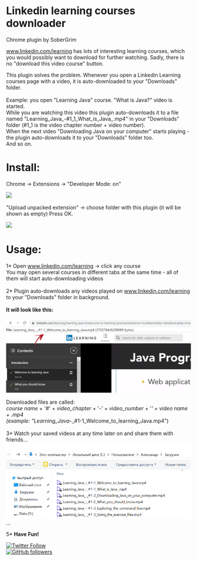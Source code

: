 # Linkedin learning courses downloader
Chrome plugin by SoberGrim

www.linkedin.com/learning has lots of interesting learning courses, which you would possibly want to download for further watching.
Sadly, there is no "download this video course" button.

This plugin solves the problem. Whenever you open a Linkedin Learning courses page with a video, it is auto-downloaded to your "Downloads" folder.<br><br>
Example: you open "Learning Java" course. "What is Java?" video is started. <br>While you are watching this video this plugin auto-downloads it to a file named "Learning_Java_-#1_1_What_is_Java_.mp4" in your "Downloads" folder (#1_1 is the video chapter number + video number). <br>
When the next video "Downloading Java on your computer" starts playing - the plugin auto-downloads it to your "Downloads" folder too. 
<br>And so on.

# Install:
Chrome -> Extensions -> "Developer Mode: on"

<img src="https://user-images.githubusercontent.com/12745995/139560473-7a8ce50d-4a16-4e69-8e76-721ca10c7792.png" width="250">

"Upload unpacked extension" -> choose folder with this plugin (it will be shown as empty) Press OK.

<img src="https://user-images.githubusercontent.com/12745995/139560543-d136493f-2805-416d-b9fa-295530c722b9.png" width="400">

# Usage:

1* Open www.linkedin.com/learning -> click any course<br> 
You may open several courses in different tabs at the same time - all of them will start auto-downloading videos<br><br>
2* Plugin auto-downloads any videos played on www.linkedin.com/learning to your "Downloads" folder in background.<br><br>
<b>It will look like this:</b><br><br>
<img src="https://github.com/SoberGrim/Linkedin-learning-courses-downloader/blob/main/img/image.png" width="650">


Downloaded files are called:<br> 
<i>course name</i> + '#' + <i>video_chapter</i> + '-' + <i>video_number</i> + '_' + <i>video name</i> + <i>.mp4</i><br>
(example: "Learning_Java_-_#1-1_Welcome_to_learning_Java.mp4")<br><br>
3* Watch your saved videos at any time later on and share them with friends...<br>
<img src="https://github.com/SoberGrim/Linkedin-learning-courses-downloader/blob/main/img/image2.png" width="650"><br>
...<br>

5* <b>Have Fun!</b>

<a href="https://twitter.com/SoberGrim">![Twitter Follow](https://img.shields.io/twitter/follow/SoberGrim?style=social)</a><br>
<a href="https://github.com/SoberGrim">![GitHub followers](https://img.shields.io/github/followers/SoberGrim?style=social)</a>

